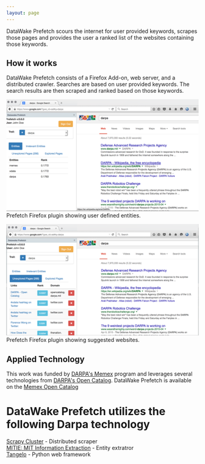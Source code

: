 ```yaml
---
layout: page
---
```


DataWake Prefetch scours the internet for user provided keywords, scrapes those pages and provides the user a ranked list of the websites containing those keywords.

## How it works
DataWake Prefetch consists of a Firefox Add-on, web server, and a distributed crawler. Searches are based on user provided keywords. The search results are then scraped and ranked based on those keywords.

![Prefetch user defined entities list](img/entities.png)
Prefetch Firefox plugin showing user defined entities.

![Prefetch suggested websites](img/links.png)
Prefetch Firefox plugin showing suggested websites.


## Applied Technology  ##
This work was funded by [DARPA's
Memex](http://www.darpa.mil/Our_Work/I2O/Programs/Memex.aspx) program
and leverages several technologies from [DARPA's Open
Catalog](http://www.darpa.mil/opencatalog/).  DataWake Prefetch is available on the [Memex Open Catalog](http://www.darpa.mil/opencatalog/MEMEX.html)  

# DataWake Prefetch  utilizes the following Darpa technology #
[Scrapy Cluster]( https://github.com/istresearch/scrapy-cluster) - Distributed scraper  
[MITIE: MIT Information Extraction](https://github.com/mitll/MITIE) - Entity extratror  
[Tangelo](http://tangelo.kitware.com) - Python web framework
